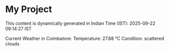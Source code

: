 # My Project

This content is dynamically generated in Indian Time (IST): 2025-09-22 09:14:27 IST


Current Weather in Coimbatore:
Temperature: 27.88 °C
Condition: scattered clouds

